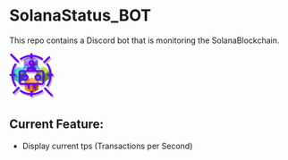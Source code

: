 # SolanaStatus_BOT

This repo contains a Discord bot that is monitoring the SolanaBlockchain.

!["bot icon""](icon.drawio.png)

## Current Feature:
- Display current tps (Transactions per Second)